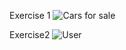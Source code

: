 Exercise 1
![Cars for sale](https://github.com/DancheBacheva/React_JS/assets/128419533/3f6b57ca-542b-4c8c-984a-ebb7ba5c47a1)

Exercise2
![User](https://github.com/DancheBacheva/React_JS/assets/128419533/8a94f6cd-1eff-4f6e-89c2-c32ff826db83)
